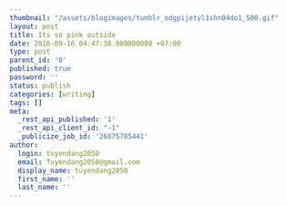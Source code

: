 ```yaml
---
thumbnail: "/assets/blogimages/tumblr_odgpijetyl1shn04do1_500.gif"
layout: post
title: Its so pink outside
date: 2016-09-16 04:47:38.000000000 +07:00
type: post
parent_id: '0'
published: true
password: ''
status: publish
categories: [writing]
tags: []
meta:
  _rest_api_published: '1'
  _rest_api_client_id: "-1"
  _publicize_job_id: '26875785441'
author:
  login: tuyendang2050
  email: Tuyendang2050@gmail.com
  display_name: tuyendang2050
  first_name: ''
  last_name: ''
---
```

